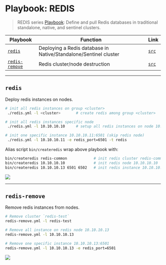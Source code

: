 # Playbook: REDIS

> REDIS series [Playbook](p-playbook.md): Define and pull Redis databases in traditional standalone, native, and sentinel clusters.

| Playbook | Function                                                 | Link                                                     |
|--------|--------------------------------------------------------------| ------------------------------------------------------------ |
|  [`redis`](p-redis.md#redis)                        | Deploying a Redis database in Native/Standalone/Sentinel cluster |        [`src`](https://github.com/vonng/pigsty/blob/master/redis.yml)            |
|  [`redis-remove`](p-redis.md#redis-remove)          |        Redis cluster/node destruction        |        [`src`](https://github.com/vonng/pigsty/blob/master/redis-remove.yml)     |


------------------

## `redis`

Deploy redis instances on nodes.

```bash
# init all redis instances on group <cluster>
 ./redis.yml -l <cluster>       # create redis among group <cluster>

# init all redis instances specific node
 ./redis.yml -l 10.10.10.10     # setup all redis instances on node 10.10.10.10

# init one specific instance 10.10.10.11:6501 (skip redis node)
 ./redis.yml -l 10.10.10.11 -e redis_port=6501 -t redis
```

Alias script `bin/createredis` wrap above playbook with:

```bash
bin/createredis redis-common            # init redis cluster redis-common
bin/createredis 10.10.10.10             # init redis node 10.10.10.10
bin/createredis 10.10.10.13 6501 6502   # init redis instance 10.10.10:13:6501 10.10.10:13:6502
```

![](_media/playbook/redis.svg)

------------------

## `redis-remove`

Remove redis instances from nodes.

```bash
# Remove cluster `redis-test`
redis-remove.yml -l redis-test

# Remove all instance on redis node 10.10.10.13
redis-remove.yml -l 10.10.10.13

# Remove one specific instance 10.10.10.13:6501
redis-remove.yml -l 10.10.10.13 -e redis_port=6501
```

![](_media/playbook/redis-remove.svg)

